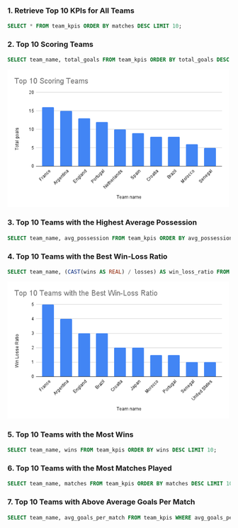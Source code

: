 ### 1. Retrieve Top 10 KPIs for All Teams

```sql
SELECT * FROM team_kpis ORDER BY matches DESC LIMIT 10;
```

### 2. Top 10 Scoring Teams

```sql
SELECT team_name, total_goals FROM team_kpis ORDER BY total_goals DESC LIMIT 10;
```
<img src="./images/Top 10 Scoring Teams.png" alt="Top 10 Scoring Teams" width="500" />

### 3. Top 10 Teams with the Highest Average Possession

```sql
SELECT team_name, avg_possession FROM team_kpis ORDER BY avg_possession DESC LIMIT 10;
```

### 4. Top 10 Teams with the Best Win-Loss Ratio

```sql
SELECT team_name, (CAST(wins AS REAL) / losses) AS win_loss_ratio FROM team_kpis WHERE losses > 0 ORDER BY win_loss_ratio DESC LIMIT 10;
```
<img src="./images//Top 10 Teams with the Best Win-Loss Ratio.png" alt="/Top 10 Teams with the Best Win-Loss Ratio" width="500" />

### 5. Top 10 Teams with the Most Wins

```sql
SELECT team_name, wins FROM team_kpis ORDER BY wins DESC LIMIT 10;
```


### 6. Top 10 Teams with the Most Matches Played

```sql
SELECT team_name, matches FROM team_kpis ORDER BY matches DESC LIMIT 10;
```

### 7. Top 10 Teams with Above Average Goals Per Match

```sql
SELECT team_name, avg_goals_per_match FROM team_kpis WHERE avg_goals_per_match > (SELECT AVG(avg_goals_per_match) FROM team_kpis) ORDER BY avg_goals_per_match DESC LIMIT 10;
```
